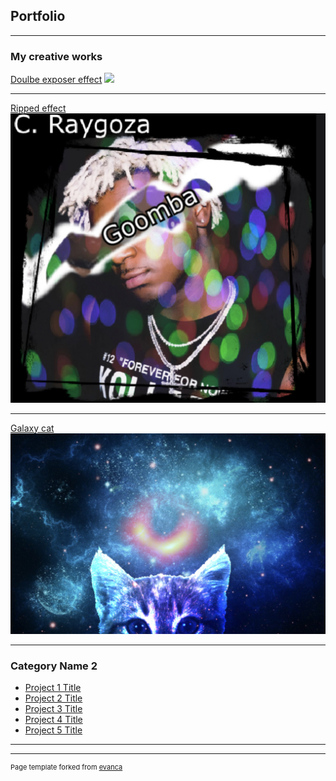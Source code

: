 ## Portfolio

---

### My creative works 

[Doulbe exposer effect](/sample_page)
<img src="/images/Doulbe exposer effect. jpg"/>

---
[Ripped effect](/pdf/sample_presentation.pdf)
<img src="https://github.com/OKITSCHRIS/OKITSCHRIS.GitHub.io/blob/master/images/Ripped%20effect.jpg"/>

---
[Galaxy cat](http://example.com/)
<img src="https://github.com/OKITSCHRIS/OKITSCHRIS.GitHub.io/blob/master/images/Galaxy%20Cat.jpg"/>

---

### Category Name 2

- [Project 1 Title](http://example.com/)
- [Project 2 Title](http://example.com/)
- [Project 3 Title](http://example.com/)
- [Project 4 Title](http://example.com/)
- [Project 5 Title](http://example.com/)

---




---
<p style="font-size:11px">Page template forked from <a href="https://github.com/evanca/quick-portfolio">evanca</a></p>
<!-- Remove above link if you don't want to attibute -->
